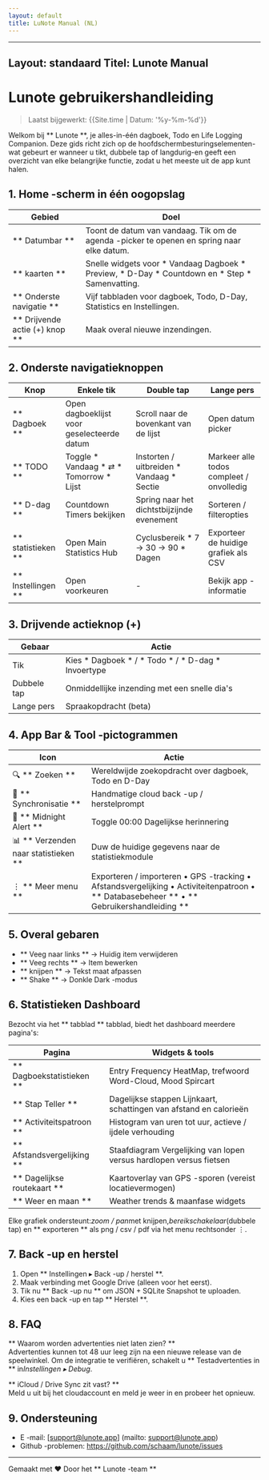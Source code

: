 ```yaml
---
layout: default
title: LuNote Manual (NL)
---
```


---
Layout: standaard
Titel: Lunote Manual
---

# Lunote gebruikershandleiding

> Laatst bijgewerkt: {{Site.time | Datum: '%y-%m-%d'}}

Welkom bij ** Lunote **, je alles-in-één dagboek, Todo en Life Logging Companion. Deze gids richt zich op de hoofdschermbesturingselementen-wat gebeurt er wanneer u tikt, dubbele tap of langdurig-en geeft een overzicht van elke belangrijke functie, zodat u het meeste uit de app kunt halen.

## 1. Home -scherm in één oogopslag

| Gebied | Doel |
| ------ | --------- |
| ** Datumbar ** | Toont de datum van vandaag. Tik om de agenda -picker te openen en spring naar elke datum. |
| ** kaarten ** | Snelle widgets voor * Vandaag Dagboek * Preview, * D-Day * Countdown en * Step * Samenvatting. |
| ** Onderste navigatie ** | Vijf tabbladen voor dagboek, Todo, D-Day, Statistics en Instellingen. |
| ** Drijvende actie (+) knop ** | Maak overal nieuwe inzendingen. |

## 2. Onderste navigatieknoppen

| Knop | Enkele tik | Double tap | Lange pers |
| -------- | ----------- | ----------- | ------------ |
| ** Dagboek ** | Open dagboeklijst voor geselecteerde datum | Scroll naar de bovenkant van de lijst | Open datum picker |
| ** TODO ** | Toggle * Vandaag * ⇄ * Tomorrow * Lijst | Instorten / uitbreiden * Vandaag * Sectie | Markeer alle todos compleet / onvolledig |
| ** D-dag ** | Countdown Timers bekijken | Spring naar het dichtstbijzijnde evenement | Sorteren / filteropties |
| ** statistieken ** | Open Main Statistics Hub | Cyclusbereik * 7 → 30 → 90 * Dagen | Exporteer de huidige grafiek als CSV |
| ** Instellingen ** | Open voorkeuren | - | Bekijk app -informatie |

## 3. Drijvende actieknop (+)

| Gebaar | Actie |
| --------- | -------- |
| Tik | Kies * Dagboek * / * Todo * / * D-dag * Invoertype |
| Dubbele tap | Onmiddellijke inzending met een snelle dia's |
| Lange pers | Spraakopdracht (beta) |

## 4. App Bar & Tool -pictogrammen

| Icon | Actie |
| ------ | -------- |
| 🔍 ** Zoeken ** | Wereldwijde zoekopdracht over dagboek, Todo en D-Day |
| 🔄 ** Synchronisatie ** | Handmatige cloud back -up / herstelprompt |
| 🔔 ** Midnight Alert ** | Toggle 00:00 Dagelijkse herinnering |
| 📊 ** Verzenden naar statistieken ** | Duw de huidige gegevens naar de statistiekmodule |
| ⋮ ** Meer menu ** | Exporteren / importeren • GPS -tracking • Afstandsvergelijking • Activiteitenpatroon • ** Databasebeheer ** • ** Gebruikershandleiding ** |

## 5. Overal gebaren

- ** Veeg naar links ** → Huidig ​​item verwijderen
- ** Veeg rechts ** → Item bewerken
- ** knijpen ** → Tekst maat afpassen
- ** Shake ** → Donkle Dark -modus

## 6. Statistieken Dashboard

Bezocht via het ** tabblad ** tabblad, biedt het dashboard meerdere pagina's:

| Pagina | Widgets & tools |
| ------ | ----------------- |
| ** Dagboekstatistieken ** | Entry Frequency HeatMap, trefwoord Word-Cloud, Mood Spircart |
| ** Stap Teller ** | Dagelijkse stappen Lijnkaart, schattingen van afstand en calorieën |
| ** Activiteitspatroon ** | Histogram van uren tot uur, actieve / ijdele verhouding |
| ** Afstandsvergelijking ** | Staafdiagram Vergelijking van lopen versus hardlopen versus fietsen |
| ** Dagelijkse routekaart ** | Kaartoverlay van GPS -sporen (vereist locatievermogen) |
| ** Weer en maan ** | Weather trends & maanfase widgets |

Elke grafiek ondersteunt:*zoom / pan*met knijpen,*bereikschakelaar*(dubbele tap) en ** exporteren ** als png / csv / pdf via het menu rechtsonder ⋮.

## 7. Back -up en herstel

1. Open ** Instellingen ▸ Back -up / herstel **.
2. Maak verbinding met Google Drive (alleen voor het eerst).
3. Tik nu ** Back -up nu ** om JSON + SQLite Snapshot te uploaden.
4. Kies een back -up en tap ** Herstel **.

## 8. FAQ

** Waarom worden advertenties niet laten zien? **  
Advertenties kunnen tot 48 uur leeg zijn na een nieuwe release van de speelwinkel. Om de integratie te verifiëren, schakelt u ** Testadvertenties in ** in*Instellingen ▸ Debug*.

** iCloud / Drive Sync zit vast? **  
Meld u uit bij het cloudaccount en meld je weer in en probeer het opnieuw.

## 9. Ondersteuning

- E -mail: [support@lunote.app] (mailto: support@lunote.app)
- Github -problemen: <https://github.com/schaam/lunote/issues>

---
Gemaakt met ❤️ Door het ** Lunote -team **